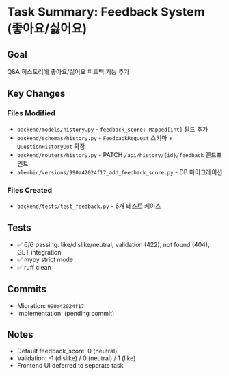 # Task Summary: Feedback System (좋아요/싫어요)

## Goal
Q&A 히스토리에 좋아요/싫어요 피드백 기능 추가

## Key Changes

### Files Modified
- `backend/models/history.py` - `feedback_score: Mapped[int]` 필드 추가
- `backend/schemas/history.py` - `FeedbackRequest` 스키마 + `QuestionHistoryOut` 확장
- `backend/routers/history.py` - PATCH `/api/history/{id}/feedback` 엔드포인트
- `alembic/versions/990a42024f17_add_feedback_score.py` - DB 마이그레이션

### Files Created
- `backend/tests/test_feedback.py` - 6개 테스트 케이스

## Tests
- ✅ 6/6 passing: like/dislike/neutral, validation (422), not found (404), GET integration
- ✅ mypy strict mode
- ✅ ruff clean

## Commits
- Migration: `990a42024f17`
- Implementation: (pending commit)

## Notes
- Default feedback_score: 0 (neutral)
- Validation: -1 (dislike) / 0 (neutral) / 1 (like)
- Frontend UI deferred to separate task
